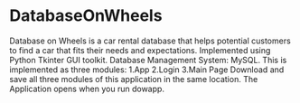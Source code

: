 # DatabaseOnWheels
Database on Wheels is a car rental database that helps potential customers to find a car that fits their needs and expectations. Implemented using Python Tkinter GUI toolkit.  Database Management System: MySQL.
This is implemented as three modules:
1.App
2.Login
3.Main Page
Download and save all three modules of this application in  the same location.
The Application opens when you run dowapp.
